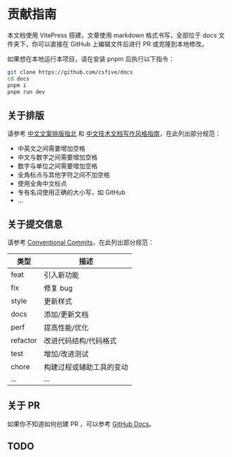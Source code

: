 # 贡献指南

本文档使用 VitePress 搭建，文章使用 markdown 格式书写，全部位于 docs 文件夹下，你可以直接在 GitHub 上编辑文件后进行 PR 或克隆到本地修改。

如果想在本地运行本项目，请在安装 pnpm 后执行以下指令：

```sh
git clone https://github.com/csfive/docs
cd docs
pnpm i
pnpm run dev
```

## 关于排版

请参考 [中文文案排版指北](https://github.com/sparanoid/chinese-copywriting-guidelines) 和 [中文技术文档写作风格指南](https://github.com/yikeke/zh-style-guide)，在此列出部分规范：

- 中英文之间需要增加空格
- 中文与数字之间需要增加空格
- 数字与单位之间需要增加空格
- 全角标点与其他字符之间不加空格
- 使用全角中文标点
- 专有名词使用正确的大小写，如 GitHub
- ...


## 关于提交信息

请参考 [Conventional Commits](https://www.conventionalcommits.org/en/v1.0.0/)，在此列出部分规范：

| 类型     | 描述                     |
| -------- | ------------------------ |
| feat     | 引入新功能               |
| fix      | 修复 bug                 |
| style    | 更新样式                 |
| docs     | 添加/更新文档            |
| perf     | 提高性能/优化            |
| refactor | 改进代码结构/代码格式    |
| test     | 增加/改进测试            |
| chore    | 构建过程或辅助工具的变动 |
| ...      | ...                      |



## 关于 PR

如果你不知道如何创建 PR ，可以参考 [GitHub Docs](https://docs.github.com/zh/pull-requests/collaborating-with-pull-requests/proposing-changes-to-your-work-with-pull-requests/creating-a-pull-request)。


## TODO
